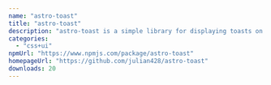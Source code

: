 ```yaml
---
name: "astro-toast"
title: "astro-toast"
description: "astro-toast is a simple library for displaying toasts on your website."
categories:
  - "css+ui"
npmUrl: "https://www.npmjs.com/package/astro-toast"
homepageUrl: "https://github.com/julian428/astro-toast"
downloads: 20
---
```

